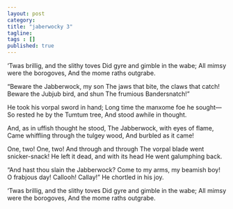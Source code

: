 ```yaml
---
layout: post 
category: 
title: "jaberwocky 3"
tagline: 
tags : [] 
published: true
---
```



‘Twas brillig, and the slithy toves Did gyre and gimble in the wabe; All mimsy were the borogoves, And the mome raths outgrabe.

“Beware the Jabberwock, my son The jaws that bite, the claws that catch! Beware the Jubjub bird, and shun The frumious Bandersnatch!”

He took his vorpal sword in hand; Long time the manxome foe he sought— So rested he by the Tumtum tree, And stood awhile in thought.

And, as in uffish thought he stood, The Jabberwock, with eyes of flame, Came whiffling through the tulgey wood, And burbled as it came!

One, two! One, two! And through and through The vorpal blade went snicker-snack! He left it dead, and with its head He went galumphing back.

“And hast thou slain the Jabberwock? Come to my arms, my beamish boy! O frabjous day! Callooh! Callay!” He chortled in his joy.

‘Twas brillig, and the slithy toves Did gyre and gimble in the wabe; All mimsy were the borogoves, And the mome raths outgrabe.

